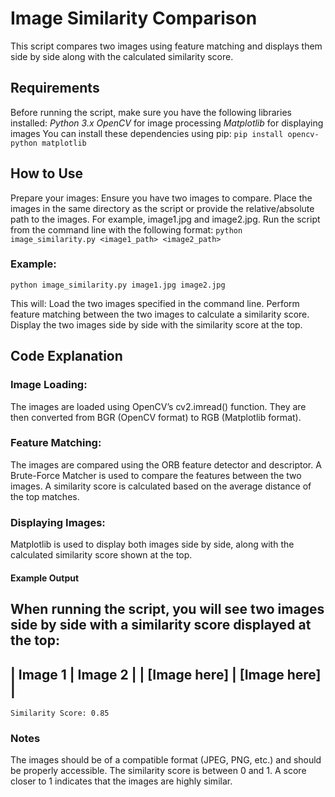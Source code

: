 # Image Similarity Comparison
This script compares two images using feature matching and displays them side by side along with the calculated similarity score.

## Requirements
Before running the script, make sure you have the following libraries installed:
*Python 3.x*
*OpenCV* for image processing
*Matplotlib* for displaying images
You can install these dependencies using pip:
```pip install opencv-python matplotlib```

## How to Use
Prepare your images:
Ensure you have two images to compare. Place the images in the same directory as the script or provide the relative/absolute path to the images.
For example, image1.jpg and image2.jpg.
Run the script from the command line with the following format:
```python image_similarity.py <image1_path> <image2_path>```

### Example:
```python image_similarity.py image1.jpg image2.jpg```

This will:
Load the two images specified in the command line.
Perform feature matching between the two images to calculate a similarity score.
Display the two images side by side with the similarity score at the top.

## Code Explanation
### Image Loading:
The images are loaded using OpenCV’s cv2.imread() function.
They are then converted from BGR (OpenCV format) to RGB (Matplotlib format).
### Feature Matching:
The images are compared using the ORB feature detector and descriptor.
A Brute-Force Matcher is used to compare the features between the two images.
A similarity score is calculated based on the average distance of the top matches.
### Displaying Images:
Matplotlib is used to display both images side by side, along with the calculated similarity score shown at the top.
#### Example Output
When running the script, you will see two images side by side with a similarity score displayed at the top:
-------------------------------------------
|         Image 1        |       Image 2        |
|    [Image here]        |   [Image here]        |
-------------------------------------------
    Similarity Score: 0.85
### Notes
The images should be of a compatible format (JPEG, PNG, etc.) and should be properly accessible.
The similarity score is between 0 and 1. A score closer to 1 indicates that the images are highly similar.
